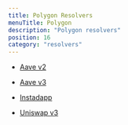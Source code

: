 ```yaml
---
title: Polygon Resolvers
menuTitle: Polygon
description: "Polygon resolvers"
position: 16
category: "resolvers"
---
```


* [Aave v2](/resolvers/polygon/aave_v2) 

* [Aave v3](/resolvers/polygon/aave_v3) 

* [Instadapp](/resolvers/polygon/instadapp)

* [Uniswap v3](/resolvers/polygon/uniswap)
